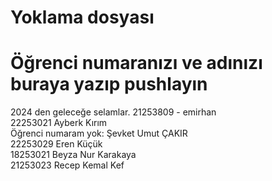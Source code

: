 # Yoklama dosyası
# Öğrenci numaranızı ve adınızı buraya yazıp pushlayın

2024 den geleceğe selamlar. 21253809 - emirhan <br/>
22253021 Ayberk Kırım <br/>
Öğrenci numaram yok: Şevket Umut ÇAKIR <br/>
22253029 Eren Küçük <br/>
18253021 Beyza Nur Karakaya <br/>
21253023 Recep Kemal Kef
